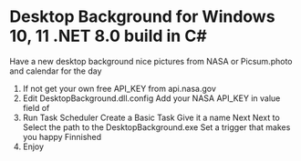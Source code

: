 # Desktop Background for Windows 10, 11 .NET 8.0 build in C#
Have a new desktop background nice pictures from NASA or Picsum.photo and calendar for the day

1. If not get your own free API_KEY from api.nasa.gov
2. Edit DesktopBackground.dll.config
	Add your NASA API_KEY in value field of <add key="NASA-API_KEY" value="" />
3. Run Task Scheduler
  Create a Basic Task 
  Give it a name
  Next Next to Select the path to the DesktopBackground.exe 
  Set a trigger that makes you happy
  Finnished
4. Enjoy
